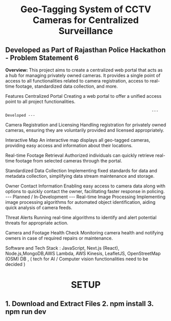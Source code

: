 <h1 align = "center" >  Geo-Tagging System of CCTV Cameras for Centralized Surveillance </h1>
<h2> Developed as Part of Rajasthan Police Hackathon - Problem Statement 6 </h2>

**Overview:**   This project aims to create a centralized web portal that acts as a hub for managing privately owned cameras. It provides a single point of access to all functionalities related to camera registration, access to real-time footage, standardized data collection, and more.

Features Centralized Portal Creating a web portal to offer a unified access point to all project functionalities.

                                                                    --- Developed --- 
Camera Registration and Licensing Handling registration for privately owned cameras, ensuring they are voluntarily provided and licensed appropriately.

Interactive Map An interactive map displays all geo-tagged cameras, providing easy access and information about their locations.

Real-time Footage Retrieval Authorized individuals can quickly retrieve real-time footage from selected cameras through the portal.

Standardized Data Collection Implementing fixed standards for data and metadata collection, simplifying data stream maintenance and storage.

Owner Contact Information Enabling easy access to camera data along with options to quickly contact the owner, facilitating faster response in policing.
                                                              --- Planned / In-Development ---
Real-time Image Processing Implementing image processing algorithms for automated object identification, aiding quick analysis of camera feeds.

Threat Alerts Running real-time algorithms to identify and alert potential threats for appropriate action.

Camera and Footage Health Check Monitoring camera health and notifying owners in case of required repairs or maintenance.




Software and Tech Stack : JavaScript, Next.js (React), Node.js,MongoDB,AWS Lambda, AWS Kinesis, LeafletJS, OpenStreetMap (OSM) DB , ( tech for AI / Computer vision functionalities need to be decided )




<h1 align  = " Center " >SETUP</h1> 
<h2>
1. Download and Extract Files
2. npm install
3. npm run dev
</h2>
